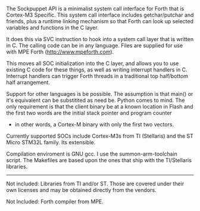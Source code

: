 The Sockpuppet API is a minimalist system call interface for Forth
that is Cortex-M3 Specific.   This system call interface includes 
getchar/putchar and friends, plus a runtime linking mechanism so that Forth
can look up selected variables and functions in the C layer.

It does this via SVC instruction to hook into a system call
layer that is written in C.   The calling code can be in any language.
Files are supplied for use with MPE Forth (http://www.mpeforth.com).

This moves all SOC initialization into the C layer, and allows
you to use existing C code for these things, as well as writing
interrupt handlers in C.   Interrupt handlers can trigger Forth 
threads in a traditional top half/bottom half arrangement.

Support for other languages is be possible.  The assumption is
that main() or it's equivalent can be substitited as need be. Python comes to mind.
The only requirement is that the client binary be at a known location in Flash
and the first two words are the initial stack pointer and program counter
- in other words, a Cortex-M binary with only the first two vectors.

Currently supported SOCs include Cortex-M3s from TI (Stellaris) and
the ST Micro STM32L family.   Its extensible.

Compilation enviroment is GNU gcc.   I use the summon-arm-toolchain
script.   The Makefiles are based upon the ones that ship with the
TI/Stellaris libraries.

----------------------
Not included:  Libraries from TI and/or ST.   Those are covered
under their own licenses and may be obtained directly from the
vendors.

Not Included: Forth compiler from MPE.  


